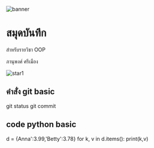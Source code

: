 ![banner](https://picsum.photos/800/250)

# สมุดบันทึก

สำหรับรายวิชา OOP

ภานุพงศ์ ศรีเมือง

![star1](https://github.com/maxnalao/maxnalao.Github.io/assets/159878175/35916f2b-45fc-40c6-8c70-3b012e5ace66)

## คำสั่ง git basic
git status
git commit

## code python basic
d = {Anna':3.99,'Betty':3.78}
for k, v in  d.items():
  print(k,v) 
